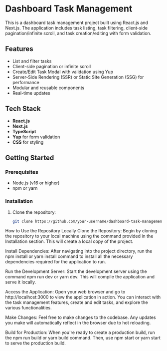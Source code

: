 # Dashboard Task Management

This is a dashboard task management project built using React.js and Next.js. The application includes task listing, task filtering, client-side pagination/infinite scroll, and task creation/editing with form validation.

## Features

- List and filter tasks
- Client-side pagination or infinite scroll
- Create/Edit Task Modal with validation using Yup
- Server-Side Rendering (SSR) or Static Site Generation (SSG) for performance
- Modular and reusable components
- Real-time updates

## Tech Stack

- **React.js**
- **Next.js**
- **TypeScript**
- **Yup** for form validation
- **CSS** for styling

## Getting Started

### Prerequisites

- Node.js (v16 or higher)
- npm or yarn

### Installation

1. Clone the repository:
   ```bash
   git clone https://github.com/your-username/dashboard-task-management.git
   ```
How to Use the Repository Locally
Clone the Repository: Begin by cloning the repository to your local machine using the command provided in the Installation section. This will create a local copy of the project.

Install Dependencies: After navigating into the project directory, run the npm install or yarn install command to install all the necessary dependencies required for the application to run.

Run the Development Server: Start the development server using the command npm run dev or yarn dev. This will compile the application and serve it locally.

Access the Application: Open your web browser and go to http://localhost:3000 to view the application in action. You can interact with the task management features, create and edit tasks, and explore the various functionalities.

Make Changes: Feel free to make changes to the codebase. Any updates you make will automatically reflect in the browser due to hot reloading.

Build for Production: When you're ready to create a production build, run the npm run build or yarn build command. Then, use npm start or yarn start to serve the production build.
